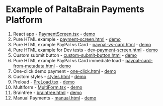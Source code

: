# Example of PaltaBrain Payments Platform

1. React app - [PaymentScreen.tsx](src/components/PaymentScreen.tsx) - [demo](https://paltabrain-payments-web-examples.pages.dev/)
2. Pure HTML example - [payment-screen.html](static/payment-screen.html) - [demo](https://paltabrain-payments-web-examples.pages.dev/payment-screen.html)
3. Pure HTML example PayPal vs Card - [paypal-vs-card.html](static/paypal-vs-card.html) - [demo](https://paltabrain-payments-web-examples.pages.dev/paypal-vs-card)
4. Pure HTML example for Dev tests - [dev-payment-screen.html](static/dev-payment-screen.html) - [demo](https://paltabrain-payments-web-examples.pages.dev/dev-payment-screen.html)
5. Custom submit button - [custom-submit-button.html](static/custom-submit-button.html) - [demo](https://paltabrain-payments-web-examples.pages.dev/custom-submit-button.html)
6. Pure HTML example PayPal vs Card immediate load - [paypal-card-from-metadata.html](static/paypal-card-from-metadata.html) - [demo](https://paltabrain-payments-web-examples.pages.dev/paypal-card-from-metadata.html)
7. One-click demo payment - [one-click.html](static/one-click.html) - [demo](https://paltabrain-payments-web-examples.pages.dev/one-click.html)
8. Custom styles - [styles.html](static/styles.html) - [demo](https://paltabrain-payments-web-examples.pages.dev/styles.html)
9. Preload - [PreLoad.tsx](src/components/PreLoad.tsx) - [demo](https://paltabrain-payments-web-examples.pages.dev/preload)
10. Multiform - [MultiForm.tsx](src/components/MultiForm.tsx) - [demo](https://paltabrain-payments-web-examples.pages.dev/multiform)
11. Braintree - [braintree.html](static/braintree.html) - [demo](https://paltabrain-payments-web-examples.pages.dev/braintree.html)
12. Manual Payments - [manual.html](static/manual.html) - [demo](https://paltabrain-payments-web-examples.pages.dev/manual.html)